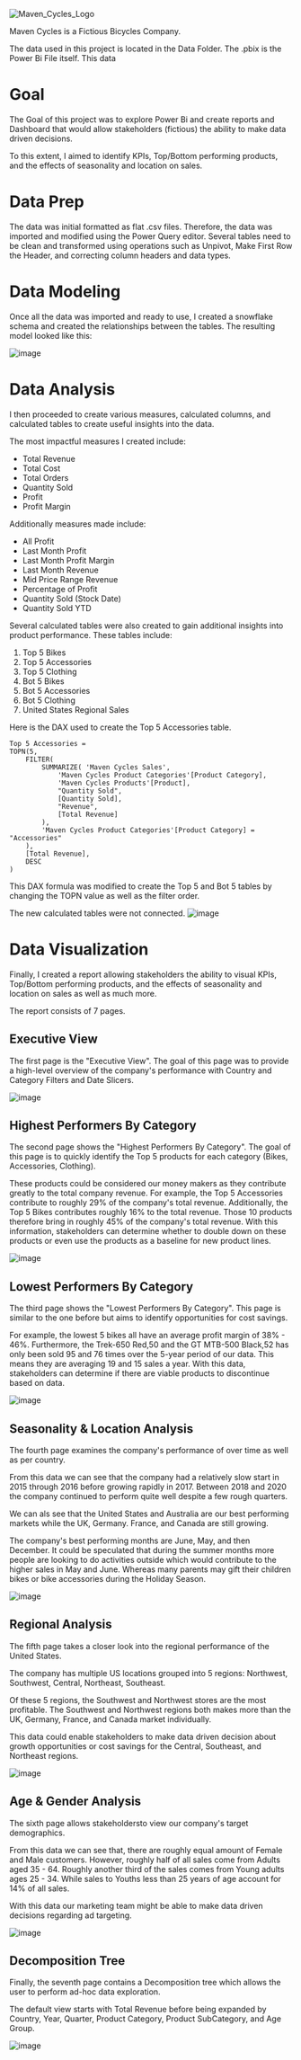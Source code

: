 ![Maven_Cycles_Logo](https://github.com/user-attachments/assets/3040750c-cd35-4725-81c4-eea3dfb09f5d)

Maven Cycles is a Fictious Bicycles Company. 

The data used in this project is located in the Data Folder.
The .pbix is the Power Bi File itself. 
This data

# **Goal**

The Goal of this project was to explore Power Bi and create reports and Dashboard that would allow stakeholders (fictious) the ability to make data driven decisions. 

To this extent, I aimed to identify KPIs, Top/Bottom performing products, and the effects of seasonality and location on sales. 


# **Data Prep**

The data was initial formatted as flat .csv files. Therefore, the data was imported and modified using the Power Query editor. Several tables need to be clean and transformed using operations such as Unpivot, Make First Row the Header, and correcting column headers and data types. 


# **Data Modeling**

Once all the data was imported and ready to use, I created a snowflake schema and created the relationships between the tables. The resulting model looked like this: 

![image](https://github.com/user-attachments/assets/84434363-4119-4b29-b672-6640dd8837be)



# **Data Analysis**

I then proceeded to create various measures, calculated columns, and calculated tables to create useful insights into the data. 

The most impactful measures I created include: 

* Total Revenue 
* Total Cost 
* Total Orders
* Quantity Sold 
* Profit 
* Profit Margin 

Additionally measures made include: 

* All Profit
* Last Month Profit 
* Last Month Profit Margin
* Last Month Revenue
* Mid Price Range Revenue 
* Percentage of Profit
* Quantity Sold (Stock Date)
* Quantity Sold YTD

Several calculated tables were also created to gain additional insights into product performance. 
These tables include: 

1. Top 5 Bikes
2. Top 5 Accessories
3. Top 5 Clothing
4. Bot 5 Bikes
5. Bot 5 Accessories
6. Bot 5 Clothing
7. United States Regional Sales

Here is the DAX used to create the Top 5 Accessories table. 

```DAX
Top 5 Accessories = 
TOPN(5,
    FILTER(
        SUMMARIZE( 'Maven Cycles Sales',
            'Maven Cycles Product Categories'[Product Category],
            'Maven Cycles Products'[Product],
            "Quantity Sold",
            [Quantity Sold],
            "Revenue",
            [Total Revenue]
        ),
        'Maven Cycles Product Categories'[Product Category] = "Accessories"
    ),
    [Total Revenue],
    DESC
)
```

This DAX formula was modified to create the Top 5 and Bot 5 tables by changing the TOPN value as well as the filter order. 

The new calculated tables were not connected.
![image](https://github.com/user-attachments/assets/412e3364-e7d2-41d0-a9f7-ba0a44d62e4f)


# **Data Visualization**

Finally, I created a report allowing stakeholders the ability to visual KPIs, Top/Bottom performing products, and the effects of seasonality and location on sales as well as much more. 

The report consists of 7 pages. 

##  Executive View

The first page is the "Executive View". The goal of this page was to provide a high-level overview of the company's performance with Country and Category Filters and Date Slicers. 

![image](https://github.com/user-attachments/assets/ac86a731-aa75-4c81-8b35-22f07866cdc0)


## Highest Performers By Category 

The second page shows the "Highest Performers By Category". The goal of this page is to quickly identify the Top 5 products for each category (Bikes, Accessories, Clothing). 

These products could be considered our money makers as they contribute greatly to the total company revenue. For example, the Top 5 Accessories contribute to roughly 29% of the company's total revenue. Additionally, the Top 5 Bikes contributes roughly 16% to the total revenue. Those 10 products therefore bring in roughly 45% of the company's total revenue. With this information, stakeholders can determine whether to double down on these products or even use the products as a baseline for new product lines. 

![image](https://github.com/user-attachments/assets/a0e63f95-0c1d-4765-b9c0-808ba89a944a)


## Lowest Performers By Category 

The third page shows the "Lowest Performers By Category". This page is similar to the one before but aims to identify opportunities for cost savings. 

For example, the lowest 5 bikes all have an average profit margin of 38% - 46%. Furthermore, the Trek-650 Red,50 and the GT MTB-500 Black,52 has only been sold 95 and 76 times over the 5-year period of our data.  This means they are averaging 19 and 15 sales a year. With this data, stakeholders can determine if there are viable products to discontinue based on data. 

![image](https://github.com/user-attachments/assets/c1deda55-e107-44cb-9ae8-02f2869445a0)

## Seasonality & Location Analysis 

The fourth page examines the company's performance of over time as well as per country. 

From this data we can see that the company had a relatively slow start in 2015 through 2016 before growing rapidly in 2017. Between 2018 and 2020 the company continued to perform quite well despite a few rough quarters. 

We can als see that the United States and Australia are our best performing markets while the UK, Germany. France, and Canada are still growing. 

The company's best performing months are June, May, and then December. It could be speculated that during the summer months more people are looking to do activities outside which would contribute to the higher sales in May and June. Whereas many parents may gift their children bikes or bike accessories during the Holiday Season. 

![image](https://github.com/user-attachments/assets/1539e846-5b7f-4e11-928f-7827eb532067)


## Regional Analysis 

The fifth page takes a closer look into the regional performance of the United States. 

The company has multiple US locations grouped into 5 regions: Northwest, Southwest, Central, Northeast, Southeast. 

Of these 5 regions, the Southwest and Northwest stores are the most profitable. The Southwest and Northwest regions both makes more than the UK, Germany, France, and Canada market individually. 

This data could enable stakeholders to make data driven decision about growth opportunities or cost savings for the Central, Southeast, and Northeast regions.

![image](https://github.com/user-attachments/assets/e10bb64d-989b-4e4b-a00f-217e4a7b9916)


## Age & Gender Analysis 

The sixth page allows stakeholdersto view our company's target demographics. 

From this data we can see that, there are roughly equal amount of Female and Male customers. However, roughly half of all sales come from Adults aged 35 - 64.  Roughly another third of the sales comes from Young adults ages 25 - 34. While sales to Youths less than 25 years of age account for 14% of all sales. 

With this data our marketing team might be able to make data driven decisions regarding ad targeting. 

![image](https://github.com/user-attachments/assets/b04f1e58-5b1e-4d78-9bbe-b6b56f187ae9)



## Decomposition Tree 

Finally, the seventh page contains a Decomposition tree which allows the user to perform ad-hoc data exploration. 

The default view starts with Total Revenue before being expanded by Country, Year, Quarter, Product Category, Product SubCategory, and Age Group. 

![image](https://github.com/user-attachments/assets/74b53f1f-3fb8-4bda-9f34-40b542ee77ec)



